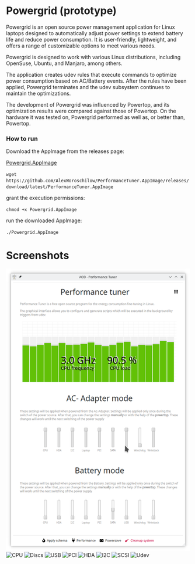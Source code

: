 # Powergrid (prototype)

Powergrid is an open source power management application for Linux laptops designed to automatically adjust power
settings to extend battery life and reduce power consumption. It is user-friendly, lightweight, and offers a range of
customizable options to meet various needs.

Powergrid is designed to work with various Linux distributions, including OpenSuse, Ubuntu, and Manjaro, among others.

The application creates udev rules that execute commands to optimize power consumption based on AC/Battery events. After
the rules have been applied, Powergrid terminates and the udev subsystem continues to maintain the optimizations.

The development of Powergrid was influenced by Powertop, and its optimization results were compared against those of
Powertop. On the hardware it was tested on, Powergrid performed as well as, or better than, Powertop.

### How to run

Download the AppImage from the releases page:

[Powergrid.AppImage](https://github.com/AlexWoroschilow/PerformanceTuner.AppImage/releases)

`wget https://github.com/AlexWoroschilow/PerformanceTuner.AppImage/releases/download/latest/PerformanceTuner.AppImage`

grant the execution permissions:

`chmod +x Powergrid.AppImage`

run the downloaded AppImage:

`./Powergrid.AppImage`

# Screenshots

![Dashboard](https://github.com/AlexWoroschilow/AOD-PerformanceTuner/blob/main/screenshots/dashboard.png?raw=true)
![CPU](https://github.com/AlexWoroschilow/AOD-PerformanceTuner/blob/main/screenshots/devices-cpu.png?raw=true)
![Discs](https://github.com/AlexWoroschilow/AOD-PerformanceTuner/blob/main/screenshots/devices-sata.png?raw=true)
![USB](https://github.com/AlexWoroschilow/AOD-PerformanceTuner/blob/main/screenshots/devices-usb.png?raw=true)
![PCI](https://github.com/AlexWoroschilow/AOD-PerformanceTuner/blob/main/screenshots/devices-pci.png?raw=true)
![HDA](https://github.com/AlexWoroschilow/AOD-PerformanceTuner/blob/main/screenshots/devices-hda.png?raw=true)
![I2C](https://github.com/AlexWoroschilow/AOD-PerformanceTuner/blob/main/screenshots/devices-i2c.png?raw=true)
![SCSI](https://github.com/AlexWoroschilow/AOD-PerformanceTuner/blob/main/screenshots/devices-scsi.png?raw=true)
![Udev](https://github.com/AlexWoroschilow/AOD-PerformanceTuner/blob/main/screenshots/udev-rules.png?raw=true)

